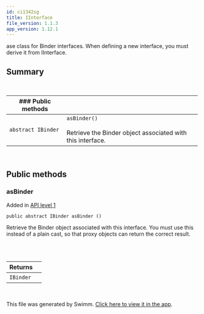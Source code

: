 ```yaml
---
id: ci1342sg
title: IInterface
file_version: 1.1.3
app_version: 1.12.1
---
```


ase class for Binder interfaces. When defining a new interface, you must derive it from IInterface.

## Summary

<br/>

|### Public methods|                                                                              |
|------------------|------------------------------------------------------------------------------|
|`abstract IBinder`|`asBinder()`<br><br>Retrieve the Binder object associated with this interface.|

<br/>

## Public methods

### asBinder

Added in [API level 1](https://developer.android.com/guide/topics/manifest/uses-sdk-element#ApiLevels)

```
public abstract IBinder asBinder ()
```

Retrieve the Binder object associated with this interface. You must use this instead of a plain cast, so that proxy objects can return the correct result.

<br/>

<br/>

|Returns  |     |
|---------|-----|
|`IBinder`|<br/>|

<br/>

This file was generated by Swimm. [Click here to view it in the app](https://swimm-web-app.web.app/repos/Z2l0aHViJTNBJTNBQW5kcm9pZEFzeW5jJTNBJTNBdXNlcnRlc3Rpbmctc3dpbW0=/docs/ci1342sg).
